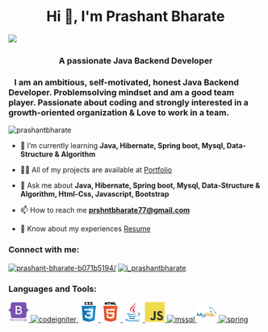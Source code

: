 <h1 align="center">Hi 👋, I'm Prashant Bharate</h1>
<img style="width:80%"  src="https://camo.githubusercontent.com/b011832cb3c804dd98b735de9a545dd0804465f2fdb31515a31673f6f5b02f17/68747470733a2f2f64657670756e63682e636f6d2f696d672f4465762d41742d576f726b2d4769662e6a7067"/>
<h3 align="center">A passionate Java Backend Developer</h3>
<h3>&nbsp; &nbsp;I am an ambitious, self-motivated, honest Java Backend Developer. Problemsolving mindset and am a good team player. Passionate about coding and strongly interested in a growth-oriented organization & Love to work in a team.</h3>

<p align="left"> <img src="https://komarev.com/ghpvc/?username=prashantbharate&label=Profile%20views&color=0e75b6&style=flat" alt="prashantbharate" /> </p>

- 🌱 I’m currently learning **Java, Hibernate, Spring boot, Mysql, Data-Structure & Algorithm**

- 👨‍💻 All of my projects are available at [Portfolio](https://prashant-bharate.netlify.app)

- 💬 Ask me about **Java, Hibernate, Spring boot, Mysql, Data-Structure & Algorithm, Html-Css, Javascript, Bootstrap**

- 📫 How to reach me **prshntbharate77@gmail.com**

- 📄 Know about my experiences [Resume](https://drive.google.com/file/d/1xXVY4uaeC8vPXF_UpGOBBoqWWDS1L_Ba/view?usp=sharing)

<h3 align="left">Connect with me:</h3>
<p align="left">
<a href="https://linkedin.com/in/prashant-bharate-b071b5194/" target="blank"><img align="center" src="https://raw.githubusercontent.com/rahuldkjain/github-profile-readme-generator/master/src/images/icons/Social/linked-in-alt.svg" alt="prashant-bharate-b071b5194/" height="30" width="40" /></a>
<a href="https://instagram.com/i_prashantbharate" target="blank"><img align="center" src="https://raw.githubusercontent.com/rahuldkjain/github-profile-readme-generator/master/src/images/icons/Social/instagram.svg" alt="i_prashantbharate" height="30" width="40" /></a>
</p>

<h3 align="left">Languages and Tools:</h3>
<p align="left"> <a href="https://getbootstrap.com" target="_blank" rel="noreferrer"> <img src="https://raw.githubusercontent.com/devicons/devicon/master/icons/bootstrap/bootstrap-plain-wordmark.svg" alt="bootstrap" width="40" height="40"/> </a> <a href="https://codeigniter.com" target="_blank" rel="noreferrer"> <img src="https://cdn.worldvectorlogo.com/logos/codeigniter.svg" alt="codeigniter" width="40" height="40"/> </a> <a href="https://www.w3schools.com/css/" target="_blank" rel="noreferrer"> <img src="https://raw.githubusercontent.com/devicons/devicon/master/icons/css3/css3-original-wordmark.svg" alt="css3" width="40" height="40"/> </a> <a href="https://www.w3.org/html/" target="_blank" rel="noreferrer"> <img src="https://raw.githubusercontent.com/devicons/devicon/master/icons/html5/html5-original-wordmark.svg" alt="html5" width="40" height="40"/> </a> <a href="https://www.java.com" target="_blank" rel="noreferrer"> <img src="https://raw.githubusercontent.com/devicons/devicon/master/icons/java/java-original.svg" alt="java" width="40" height="40"/> </a> <a href="https://developer.mozilla.org/en-US/docs/Web/JavaScript" target="_blank" rel="noreferrer"> <img src="https://raw.githubusercontent.com/devicons/devicon/master/icons/javascript/javascript-original.svg" alt="javascript" width="40" height="40"/> </a> <a href="https://www.microsoft.com/en-us/sql-server" target="_blank" rel="noreferrer"> <img src="https://www.svgrepo.com/show/303229/microsoft-sql-server-logo.svg" alt="mssql" width="40" height="40"/> </a> <a href="https://www.mysql.com/" target="_blank" rel="noreferrer"> <img src="https://raw.githubusercontent.com/devicons/devicon/master/icons/mysql/mysql-original-wordmark.svg" alt="mysql" width="40" height="40"/> </a> <a href="https://spring.io/" target="_blank" rel="noreferrer"> <img src="https://www.vectorlogo.zone/logos/springio/springio-icon.svg" alt="spring" width="40" height="40"/> </a> </p>
